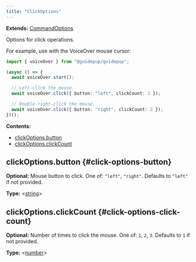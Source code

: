 ```yaml
---
title: "ClickOptions"
---
```


**Extends:** [CommandOptions]

Options for click operations.

For example, use with the VoiceOver mouse cursor:

```ts
import { voiceOver } from "@guidepup/guidepup";

(async () => {
  await voiceOver.start();

  // Left-click the mouse.
  await voiceOver.click({ button: "left", clickCount: 1 });

  // Double-right-click the mouse.
  await voiceOver.click({ button: "right", clickCount: 2 });
})();
```

**Contents:**

- [clickOptions.button](./class-click-options#click-options-button)
- [clickOptions.clickCount](./class-click-options#click-options-lick-count)

## clickOptions.button {#click-options-button}

**Optional:** Mouse button to click. One of: `"left"`, `"right"`. Defaults to `"left"` if not provided.

**Type:** &#60;[string]&#62;

## clickOptions.clickCount {#click-options-click-count}

**Optional:** Number of times to click the mouse. One of: `1`, `2`, `3`. Defaults to `1` if not provided.

**Type:** &#60;[number]&#62;

[commandoptions]: ./class-command-options "CommandOptions"
[number]: https://developer.mozilla.org/en-US/docs/Web/JavaScript/Data_structures#Number_type "number"
[string]: https://developer.mozilla.org/en-US/docs/Web/JavaScript/Data_structures#String_type "string"
